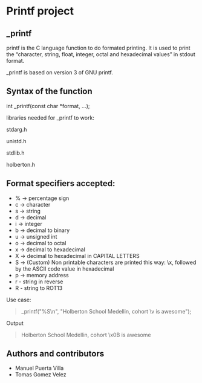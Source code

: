 # Printf project

## _printf ##

printf is the C language function to do formated printing.
It is used to print the “character, string, float, integer, octal and hexadecimal values” in stdout format.

_printf is based on version 3 of GNU printf.

## Syntax of the function ##

int _printf(const char *format, ...);

libraries needed for _printf to work:

stdarg.h

unistd.h

stdlib.h

holberton.h

## Format specifiers accepted: ##

* % -> percentage sign
* c -> character
* s -> string
* d -> decimal
* i -> integer
* b -> decimal to binary
* u -> unsigned int
* o -> decimal to octal
* x -> decimal to hexadecimal
* X -> decimal to hexadecimal in CAPITAL LETTERS
* S -> (Custom) Non printable characters are printed  this way: \x, followed by the ASCII code value in hexadecimal
* p -> memory address
* r - string in reverse
* R - string to ROT13

Use case:


>_printf("%S\n", "Holberton School Medellin, cohort \v is awesome");


Output

> Holberton School Medellin, cohort \x0B is awesome


## Authors and contributors ##
* Manuel Puerta Villa
* Tomas Gomez Velez

